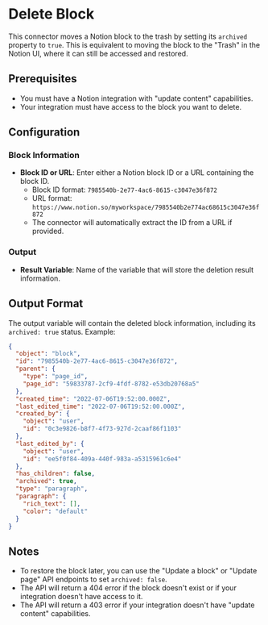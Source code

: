 # Delete Block

This connector moves a Notion block to the trash by setting its `archived` property to `true`. This is equivalent to moving the block to the "Trash" in the Notion UI, where it can still be accessed and restored.

## Prerequisites

- You must have a Notion integration with "update content" capabilities.
- Your integration must have access to the block you want to delete.

## Configuration

### Block Information

- **Block ID or URL**: Enter either a Notion block ID or a URL containing the block ID.
  - Block ID format: `7985540b-2e77-4ac6-8615-c3047e36f872`
  - URL format: `https://www.notion.so/myworkspace/7985540b2e774ac68615c3047e36f872`
  - The connector will automatically extract the ID from a URL if provided.

### Output

- **Result Variable**: Name of the variable that will store the deletion result information.

## Output Format

The output variable will contain the deleted block information, including its `archived: true` status. Example:

```json
{
  "object": "block",
  "id": "7985540b-2e77-4ac6-8615-c3047e36f872",
  "parent": {
    "type": "page_id",
    "page_id": "59833787-2cf9-4fdf-8782-e53db20768a5"
  },
  "created_time": "2022-07-06T19:52:00.000Z",
  "last_edited_time": "2022-07-06T19:52:00.000Z",
  "created_by": {
    "object": "user",
    "id": "0c3e9826-b8f7-4f73-927d-2caaf86f1103"
  },
  "last_edited_by": {
    "object": "user",
    "id": "ee5f0f84-409a-440f-983a-a5315961c6e4"
  },
  "has_children": false,
  "archived": true,
  "type": "paragraph",
  "paragraph": {
    "rich_text": [],
    "color": "default"
  }
}
```

## Notes

- To restore the block later, you can use the "Update a block" or "Update page" API endpoints to set `archived: false`.
- The API will return a 404 error if the block doesn't exist or if your integration doesn't have access to it.
- The API will return a 403 error if your integration doesn't have "update content" capabilities.